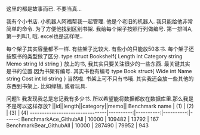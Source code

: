 这里的都是故事而已. 不要当真...

我有个小书店. 小机器人阿福帮我一起管理. 他是个老旧的机器人. 我只能给他非常简单的命令.
为了方便他找到区别书架. 我给每个架子按照行列做编号. 第一排叫A,第一列叫1, 哦. excel也是这样呢..

每个架子其实容量都不一样. 有些架子比较大. 有些小的只能放50本书. 每个架子还按照书的类型做了区分.
type struct Bookshelf{
  Length int
  Category string
  Memo string
  Id string
}
放上的书, 我其实只要关注很少的一些东西. 最关键其实是书的位置.因为书架有编号. 其实书也有编号
type Book struct{
  Wide int
  Name string
  Cost int
  Id string
}
当然啦. 书架上可不只有书哦. 其实我还会放一些其他的东西到书架上. 比如绿植, 或者玩具.

问题1:
我发现我总是忘记我有多少书. 所以希望能将数据都放在数据库里.那么我是不是可以这样存放?
||id||length||category||memo||
Benchmark name 					| (1) 		| (2) 		| (3) 		| (4)
--------------------------------|----------:|----------:|----------:|------:
BenchmarkAce_GithubAll 			| 10000 	| 109482 	| 13792 	| 167
BenchmarkBear_GithubAll 		| 10000 	| 287490 	| 79952 	| 943
